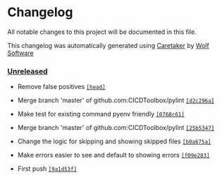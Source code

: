 # Changelog

All notable changes to this project will be documented in this file.


This changelog was automatically generated using [Caretaker](https://github.com/DevelopersToolbox/caretaker) by [Wolf Software](https://github.com/WolfSoftware)

### [Unreleased](https://github.com/CICDToolbox/pylint/commits/master)

- Remove false positives [`[head]`](https://github.com/CICDToolbox/pylint/commit/)

- Merge branch 'master' of github.com:CICDToolbox/pylint [`[d2c296a]`](https://github.com/CICDToolbox/pylint/commit/d2c296aa18a08984e00f29f01da753a12596fd1f)

- Make test for existing command pyenv friendly [`[0768c61]`](https://github.com/CICDToolbox/pylint/commit/0768c615192f5ff5710088a381717dcd644d5bc0)

- Merge branch 'master' of github.com:CICDToolbox/pylint [`[25b5347]`](https://github.com/CICDToolbox/pylint/commit/25b534770e6a461191cd96b91e570df884492bf3)

- Change the logic for skipping and showing skipped files [`[b0a675a]`](https://github.com/CICDToolbox/pylint/commit/b0a675a620d49bdab7361fbb635f220f57a80e48)

- Make errors easier to see and default to showing errors [`[f09e283]`](https://github.com/CICDToolbox/pylint/commit/f09e2837d44aa76818f0e0b404f8b35102da8dad)

- First push [`[9a1d53f]`](https://github.com/CICDToolbox/pylint/commit/9a1d53f3770da2f117074023af8e6e4c3cd799b4)

